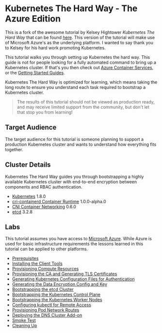 # Kubernetes The Hard Way - The Azure Edition

This is a fork of the awesome tutorial by Kelsey Hightower *Kubernetes The Hard Way* that can be found [here](https://github.com/kelseyhightower/kubernetes-the-hard-way). This version of the tutorial will make use of Microsoft Azure's as the underlying platform. I wanted to say thank you to Kelsey for his hard work promoting Kubernetes. 

This tutorial walks you through setting up Kubernetes the hard way. This guide is not for people looking for a fully automated command to bring up a Kubernetes cluster. If that's you then check out [Azure Container Services](https://azure.microsoft.com/en-us/services/container-service/), or the [Getting Started Guides](http://kubernetes.io/docs/getting-started-guides/).

Kubernetes The Hard Way is optimized for learning, which means taking the long route to ensure you understand each task required to bootstrap a Kubernetes cluster.

> The results of this tutorial should not be viewed as production ready, and may receive limited support from the community, but don't let that stop you from learning!

## Target Audience

The target audience for this tutorial is someone planning to support a production Kubernetes cluster and wants to understand how everything fits together.

## Cluster Details

Kubernetes The Hard Way guides you through bootstrapping a highly available Kubernetes cluster with end-to-end encryption between components and RBAC authentication.

* [Kubernetes](https://github.com/kubernetes/kubernetes) 1.8.0
* [cri-containerd Container Runtime](https://github.com/kubernetes-incubator/cri-containerd) 1.0.0-alpha.0
* [CNI Container Networking](https://github.com/containernetworking/cni) 0.6.0
* [etcd](https://github.com/coreos/etcd) 3.2.8

## Labs

This tutorial assumes you have access to [Microsoft Azure](https://azure.microsoft.com/en-us/). While Azure is used for basic infrastructure requirements the lessons learned in this tutorial can be applied to other platforms.

* [Prerequisites](docs/01-prerequisites.md)
* [Installing the Client Tools](docs/02-client-tools.md)
* [Provisioning Compute Resources](docs/03-compute-resources.md)
* [Provisioning the CA and Generating TLS Certificates](docs/04-certificate-authority.md)
* [Generating Kubernetes Configuration Files for Authentication](docs/05-kubernetes-configuration-files.md)
* [Generating the Data Encryption Config and Key](docs/06-data-encryption-keys.md)
* [Bootstrapping the etcd Cluster](docs/07-bootstrapping-etcd.md)
* [Bootstrapping the Kubernetes Control Plane](docs/08-bootstrapping-kubernetes-controllers.md)
* [Bootstrapping the Kubernetes Worker Nodes](docs/09-bootstrapping-kubernetes-workers.md)
* [Configuring kubectl for Remote Access](docs/10-configuring-kubectl.md)
* [Provisioning Pod Network Routes](docs/11-pod-network-routes.md)
* [Deploying the DNS Cluster Add-on](docs/12-dns-addon.md)
* [Smoke Test](docs/13-smoke-test.md)
* [Cleaning Up](docs/14-cleanup.md)
